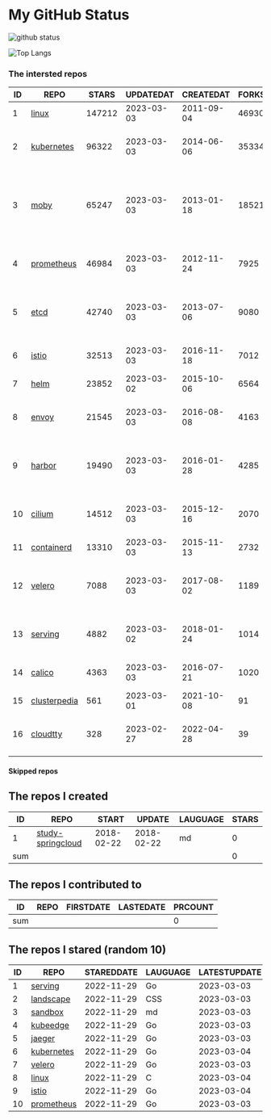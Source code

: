 # My GitHub Status

<img src="https://github-readme-stats-1.yihong0618.vercel.app/api?username=daoqingniu&show_icons=true&&&hide_title=true&count_private=true" alt="github status" />

![Top Langs](https://github-readme-stats-1.yihong0618.vercel.app/api/top-langs/?username=daoqingniu&layout=compact)

<!--START_SECTION:github_repos-->
### The intersted repos
| ID |                              REPO                               | STARS  | UPDATEDAT  | CREATEDAT  | FORKSCOUNT |                                              DESCRIPTIONS                                              |
|----|-----------------------------------------------------------------|--------|------------|------------|------------|--------------------------------------------------------------------------------------------------------|
|  1 | [linux](https://github.com/torvalds/linux)                      | 147212 | 2023-03-03 | 2011-09-04 |      46930 | Linux kernel source tree                                                                               |
|  2 | [kubernetes](https://github.com/kubernetes/kubernetes)          |  96322 | 2023-03-03 | 2014-06-06 |      35334 | Production-Grade Container Scheduling and Management                                                   |
|  3 | [moby](https://github.com/moby/moby)                            |  65247 | 2023-03-03 | 2013-01-18 |      18521 | Moby Project - a collaborative project for the container ecosystem to assemble container-based systems |
|  4 | [prometheus](https://github.com/prometheus/prometheus)          |  46984 | 2023-03-03 | 2012-11-24 |       7925 | The Prometheus monitoring system and time series database.                                             |
|  5 | [etcd](https://github.com/etcd-io/etcd)                         |  42740 | 2023-03-03 | 2013-07-06 |       9080 | Distributed reliable key-value store for the most critical data of a distributed system                |
|  6 | [istio](https://github.com/istio/istio)                         |  32513 | 2023-03-03 | 2016-11-18 |       7012 | Connect, secure, control, and observe services.                                                        |
|  7 | [helm](https://github.com/helm/helm)                            |  23852 | 2023-03-02 | 2015-10-06 |       6564 | The Kubernetes Package Manager                                                                         |
|  8 | [envoy](https://github.com/envoyproxy/envoy)                    |  21545 | 2023-03-03 | 2016-08-08 |       4163 | Cloud-native high-performance edge/middle/service proxy                                                |
|  9 | [harbor](https://github.com/goharbor/harbor)                    |  19490 | 2023-03-03 | 2016-01-28 |       4285 | An open source trusted cloud native registry project that stores, signs, and scans content.            |
| 10 | [cilium](https://github.com/cilium/cilium)                      |  14512 | 2023-03-03 | 2015-12-16 |       2070 | eBPF-based Networking, Security, and Observability                                                     |
| 11 | [containerd](https://github.com/containerd/containerd)          |  13310 | 2023-03-03 | 2015-11-13 |       2732 | An open and reliable container runtime                                                                 |
| 12 | [velero](https://github.com/vmware-tanzu/velero)                |   7088 | 2023-03-03 | 2017-08-02 |       1189 | Backup and migrate Kubernetes applications and their persistent volumes                                |
| 13 | [serving](https://github.com/knative/serving)                   |   4882 | 2023-03-02 | 2018-01-24 |       1014 | Kubernetes-based, scale-to-zero, request-driven compute                                                |
| 14 | [calico](https://github.com/projectcalico/calico)               |   4363 | 2023-03-03 | 2016-07-21 |       1020 | Cloud native networking and network security                                                           |
| 15 | [clusterpedia](https://github.com/clusterpedia-io/clusterpedia) |    561 | 2023-03-01 | 2021-10-08 |         91 | The Encyclopedia of Kubernetes clusters                                                                |
| 16 | [cloudtty](https://github.com/cloudtty/cloudtty)                |    328 | 2023-02-27 | 2022-04-28 |         39 | A Friendly Kubernetes CloudShell (Web Terminal) !                                                      |



#### Skipped repos
<!--END_SECTION:github_repos-->

<!--START_SECTION:my_github-->
## The repos I created
| ID  |                                 REPO                                 |   START    |   UPDATE   | LAUGUAGE | STARS |
|-----|----------------------------------------------------------------------|------------|------------|----------|-------|
|   1 | [study-springcloud](https://github.com/daoqingniu/study-springcloud) | 2018-02-22 | 2018-02-22 | md       |     0 |
| sum |                                                                      |            |            |          |     0 |

## The repos I contributed to
| ID  | REPO | FIRSTDATE | LASTEDATE | PRCOUNT |
|-----|------|-----------|-----------|---------|
| sum |      |           |           |       0 |

## The repos I stared (random 10)
| ID |                          REPO                          | STAREDDATE | LAUGUAGE | LATESTUPDATE |
|----|--------------------------------------------------------|------------|----------|--------------|
|  1 | [serving](https://github.com/knative/serving)          | 2022-11-29 | Go       | 2023-03-03   |
|  2 | [landscape](https://github.com/cncf/landscape)         | 2022-11-29 | CSS      | 2023-03-03   |
|  3 | [sandbox](https://github.com/cncf/sandbox)             | 2022-11-29 | md       | 2023-03-03   |
|  4 | [kubeedge](https://github.com/kubeedge/kubeedge)       | 2022-11-29 | Go       | 2023-03-03   |
|  5 | [jaeger](https://github.com/jaegertracing/jaeger)      | 2022-11-29 | Go       | 2023-03-03   |
|  6 | [kubernetes](https://github.com/kubernetes/kubernetes) | 2022-11-29 | Go       | 2023-03-04   |
|  7 | [velero](https://github.com/vmware-tanzu/velero)       | 2022-11-29 | Go       | 2023-03-03   |
|  8 | [linux](https://github.com/torvalds/linux)             | 2022-11-29 | C        | 2023-03-04   |
|  9 | [istio](https://github.com/istio/istio)                | 2022-11-29 | Go       | 2023-03-04   |
| 10 | [prometheus](https://github.com/prometheus/prometheus) | 2022-11-29 | Go       | 2023-03-03   |

<!--END_SECTION:my_github-->
